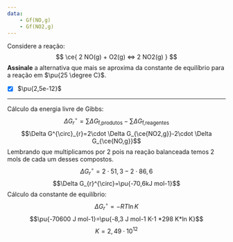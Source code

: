 ```yaml
---
data:
    - Gf(NO,g)
    - Gf(NO2,g)
---
```


Considere a reação:
$$
    \ce{ 2 NO(g) + O2(g) <=> 2 NO2(g) }
$$
**Assinale** a alternativa que mais se aproxima da constante de equilíbrio para a reação em $\pu{25 \degree C}$.

- [x] $\pu{2,5e-12}$

---

Cálculo da energia livre de Gibbs:
$$\Delta G^{\circ}_{r}=\sum\Delta G _\text{f,produtos} - \sum\Delta G _\text{f,reagentes}$$
$$\Delta G^{\circ}_{r}=2\cdot \Delta G_{\ce{NO2,g}}-2\cdot \Delta G_{\ce{NO,g}}$$
Lembrando que multiplicamos por 2 pois na reação balanceada temos 2 mols de cada um desses compostos.
$$\Delta G_{r}^{\circ}=2\cdot51,3-2\cdot86,6$$
$$\Delta G_{r}^{\circ}=\pu{-70,6kJ mol-1}$$
Cálculo da constante de equilíbrio:
$$\Delta G_{r}^{\circ}=-RT\ln K$$
$$\pu{-70600 J mol-1}=\pu{-8,3 J mol-1 K-1 *298 K*ln K}$$
$$K=2,49\cdot10^{12}$$

